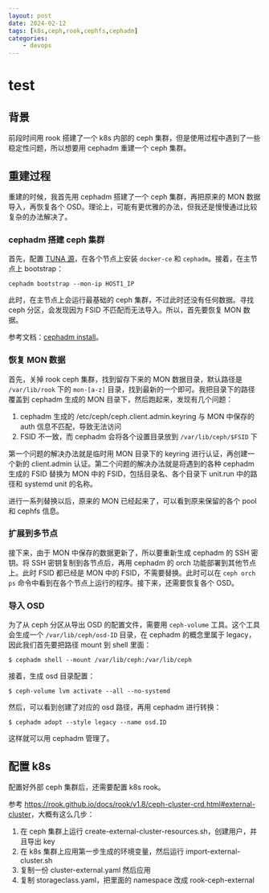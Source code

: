 ```yaml
---
layout: post
date: 2024-02-12
tags: [k8s,ceph,rook,cephfs,cephadm]
categories:
    - devops
---
```


# test

## 背景

前段时间用 rook 搭建了一个 k8s 内部的 ceph 集群，但是使用过程中遇到了一些稳定性问题，所以想要用 cephadm 重建一个 ceph 集群。

## 重建过程

重建的时候，我首先用 cephadm 搭建了一个 ceph 集群，再把原来的 MON 数据导入，再恢复各个 OSD。理论上，可能有更优雅的办法，但我还是慢慢通过比较复杂的办法解决了。

### cephadm 搭建 ceph 集群

首先，配置 [TUNA 源](https://mirrors.tuna.tsinghua.edu.cn/help/ceph/)，在各个节点上安装 `docker-ce` 和 `cephadm`。接着，在主节点上 bootstrap：

```shell
cephadm bootstrap --mon-ip HOST1_IP
```

此时，在主节点上会运行最基础的 ceph 集群，不过此时还没有任何数据。寻找 ceph 分区，会发现因为 FSID 不匹配而无法导入。所以，首先要恢复 MON 数据。

参考文档：[cephadm install](https://docs.ceph.com/en/latest/cephadm/install/)。

### 恢复 MON 数据

首先，关掉 rook ceph 集群，找到留存下来的 MON 数据目录，默认路径是 `/var/lib/rook` 下的 `mon-[a-z]` 目录，找到最新的一个即可。我把目录下的路径覆盖到 cephadm 生成的 MON 目录下，然后跑起来，发现有几个问题：

1. cephadm 生成的 /etc/ceph/ceph.client.admin.keyring 与 MON 中保存的 auth 信息不匹配，导致无法访问
2. FSID 不一致，而 cephadm 会将各个设置目录放到 `/var/lib/ceph/$FSID` 下

第一个问题的解决办法就是临时用 MON 目录下的 keyring 进行认证，再创建一个新的 client.admin 认证。第二个问题的解决办法就是将遇到的各种 cephadm 生成的 FSID 替换为 MON 中的 FSID，包括目录名、各个目录下 unit.run 中的路径和 systemd unit 的名称。

进行一系列替换以后，原来的 MON 已经起来了，可以看到原来保留的各个 pool 和 cephfs 信息。

### 扩展到多节点

接下来，由于 MON 中保存的数据更新了，所以要重新生成 cephadm 的 SSH 密钥。将 SSH 密钥复制到各节点后，再用 cephadm 的 orch 功能部署到其他节点上。此时 FSID 都已经是 MON 中的 FSID，不需要替换。此时可以在 `ceph orch ps` 命令中看到在各个节点上运行的程序。接下来，还需要恢复各个 OSD。

### 导入 OSD

为了从 ceph 分区从导出 OSD 的配置文件，需要用 `ceph-volume` 工具。这个工具会生成一个 `/var/lib/ceph/osd-ID` 目录，在 cephadm 的概念里属于 legacy，因此我们首先要把路径 mount 到 shell 里面：

```shell
$ cephadm shell --mount /var/lib/ceph:/var/lib/ceph
```

接着，生成 osd 目录配置：

```shell
$ ceph-volume lvm activate --all --no-systemd
```

然后，可以看到创建了对应的 osd 路径，再用 cephadm 进行转换：

```shell
$ cephadm adopt --style legacy --name osd.ID
```

这样就可以用 cephadm 管理了。

## 配置 k8s

配置好外部 ceph 集群后，还需要配置 k8s rook。

参考 <https://rook.github.io/docs/rook/v1.8/ceph-cluster-crd.html#external-cluster>，大概有这么几步：

1. 在 ceph 集群上运行 create-external-cluster-resources.sh，创建用户，并且导出 key
2. 在 k8s 集群上应用第一步生成的环境变量，然后运行 import-external-cluster.sh
3. 复制一份 cluster-external.yaml 然后应用
4. 复制 storageclass.yaml，把里面的 namespace 改成 rook-ceph-external